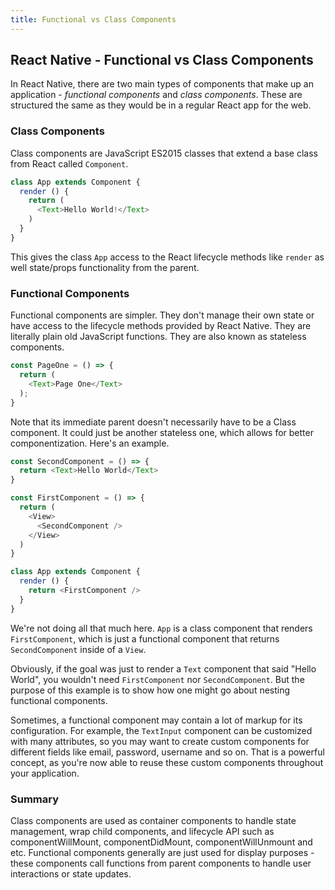 ```yaml
---
title: Functional vs Class Components
---
```

## React Native - Functional vs Class Components

In React Native, there are two main types of components that make up an application - *functional components* and *class components*. These are structured the same as they would be in a regular React app for the web.

### Class Components

Class components are JavaScript ES2015 classes that extend a base class from React called `Component`.

```js
class App extends Component {
  render () {
    return (
      <Text>Hello World!</Text>
    )
  }
}
```

This gives the class `App` access to the React lifecycle methods like `render` as well state/props functionality from the parent.

### Functional Components

Functional components are simpler. They don't manage their own state or have access to the lifecycle methods provided by React Native. They are literally plain old JavaScript functions. They are also known as stateless components. 

```js
const PageOne = () => {
  return (
    <Text>Page One</Text>
  );
}
```

Note that its immediate parent doesn't necessarily have to be a Class component. It could just be another stateless one, which allows for better componentization. Here's an example.

```js
const SecondComponent = () => {
  return <Text>Hello World</Text>
}

const FirstComponent = () => {
  return (
    <View>
      <SecondComponent />
    </View>
  )
}

class App extends Component {
  render () {
    return <FirstComponent />
  }
}
```

We're not doing all that much here. `App` is a class component that renders `FirstComponent`, which is just a functional component that returns `SecondComponent` inside of a `View`. 

Obviously, if the goal was just to render a `Text` component that said "Hello World", you wouldn't need `FirstComponent` nor `SecondComponent`. But the purpose of this example is to show how one might go about nesting functional components.

Sometimes, a functional component may contain a lot of markup for its configuration. For example, the `TextInput` component can be customized with many attributes, so you may want to create custom components for different fields like email, password, username and so on. That is a powerful concept, as you're now able to reuse these custom components throughout your application.

### Summary

Class components are used as container components to handle state management, wrap child components, and lifecycle API such as componentWillMount, componentDidMount, componentWillUnmount and etc. Functional components generally are just used for display purposes - these components call functions from parent components to handle user interactions or state updates.
